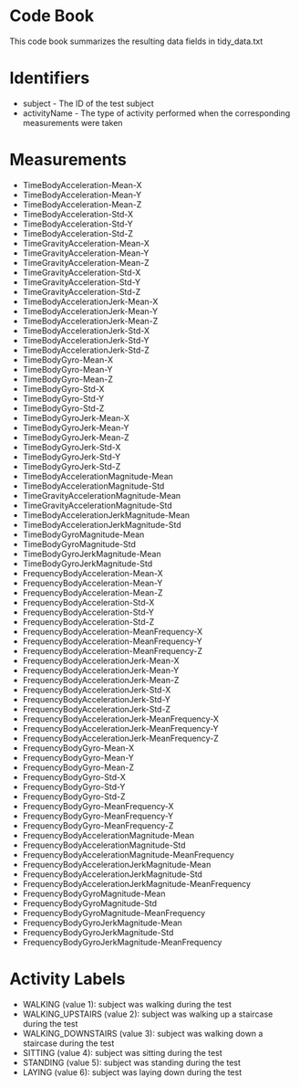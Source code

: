 # Code Book
This code book summarizes the resulting data fields in tidy_data.txt

# Identifiers
- subject - The ID of the test subject
- activityName - The type of activity performed when the corresponding measurements were taken

# Measurements
- TimeBodyAcceleration-Mean-X
- TimeBodyAcceleration-Mean-Y
- TimeBodyAcceleration-Mean-Z
- TimeBodyAcceleration-Std-X
- TimeBodyAcceleration-Std-Y
- TimeBodyAcceleration-Std-Z
- TimeGravityAcceleration-Mean-X
- TimeGravityAcceleration-Mean-Y
- TimeGravityAcceleration-Mean-Z
- TimeGravityAcceleration-Std-X
- TimeGravityAcceleration-Std-Y
- TimeGravityAcceleration-Std-Z
- TimeBodyAccelerationJerk-Mean-X
- TimeBodyAccelerationJerk-Mean-Y
- TimeBodyAccelerationJerk-Mean-Z
- TimeBodyAccelerationJerk-Std-X
- TimeBodyAccelerationJerk-Std-Y
- TimeBodyAccelerationJerk-Std-Z
- TimeBodyGyro-Mean-X
- TimeBodyGyro-Mean-Y
- TimeBodyGyro-Mean-Z
- TimeBodyGyro-Std-X
- TimeBodyGyro-Std-Y
- TimeBodyGyro-Std-Z
- TimeBodyGyroJerk-Mean-X
- TimeBodyGyroJerk-Mean-Y
- TimeBodyGyroJerk-Mean-Z
- TimeBodyGyroJerk-Std-X
- TimeBodyGyroJerk-Std-Y
- TimeBodyGyroJerk-Std-Z
- TimeBodyAccelerationMagnitude-Mean
- TimeBodyAccelerationMagnitude-Std
- TimeGravityAccelerationMagnitude-Mean
- TimeGravityAccelerationMagnitude-Std
- TimeBodyAccelerationJerkMagnitude-Mean
- TimeBodyAccelerationJerkMagnitude-Std
- TimeBodyGyroMagnitude-Mean
- TimeBodyGyroMagnitude-Std
- TimeBodyGyroJerkMagnitude-Mean
- TimeBodyGyroJerkMagnitude-Std
- FrequencyBodyAcceleration-Mean-X
- FrequencyBodyAcceleration-Mean-Y
- FrequencyBodyAcceleration-Mean-Z
- FrequencyBodyAcceleration-Std-X
- FrequencyBodyAcceleration-Std-Y
- FrequencyBodyAcceleration-Std-Z
- FrequencyBodyAcceleration-MeanFrequency-X
- FrequencyBodyAcceleration-MeanFrequency-Y
- FrequencyBodyAcceleration-MeanFrequency-Z
- FrequencyBodyAccelerationJerk-Mean-X
- FrequencyBodyAccelerationJerk-Mean-Y
- FrequencyBodyAccelerationJerk-Mean-Z
- FrequencyBodyAccelerationJerk-Std-X
- FrequencyBodyAccelerationJerk-Std-Y
- FrequencyBodyAccelerationJerk-Std-Z
- FrequencyBodyAccelerationJerk-MeanFrequency-X
- FrequencyBodyAccelerationJerk-MeanFrequency-Y
- FrequencyBodyAccelerationJerk-MeanFrequency-Z
- FrequencyBodyGyro-Mean-X
- FrequencyBodyGyro-Mean-Y
- FrequencyBodyGyro-Mean-Z
- FrequencyBodyGyro-Std-X
- FrequencyBodyGyro-Std-Y
- FrequencyBodyGyro-Std-Z
- FrequencyBodyGyro-MeanFrequency-X
- FrequencyBodyGyro-MeanFrequency-Y
- FrequencyBodyGyro-MeanFrequency-Z
- FrequencyBodyAccelerationMagnitude-Mean
- FrequencyBodyAccelerationMagnitude-Std
- FrequencyBodyAccelerationMagnitude-MeanFrequency
- FrequencyBodyAccelerationJerkMagnitude-Mean
- FrequencyBodyAccelerationJerkMagnitude-Std
- FrequencyBodyAccelerationJerkMagnitude-MeanFrequency
- FrequencyBodyGyroMagnitude-Mean
- FrequencyBodyGyroMagnitude-Std
- FrequencyBodyGyroMagnitude-MeanFrequency
- FrequencyBodyGyroJerkMagnitude-Mean
- FrequencyBodyGyroJerkMagnitude-Std
- FrequencyBodyGyroJerkMagnitude-MeanFrequency

# Activity Labels
- WALKING (value 1): subject was walking during the test
- WALKING_UPSTAIRS (value 2): subject was walking up a staircase during the test
- WALKING_DOWNSTAIRS (value 3): subject was walking down a staircase during the test
- SITTING (value 4): subject was sitting during the test
- STANDING (value 5): subject was standing during the test
- LAYING (value 6): subject was laying down during the test